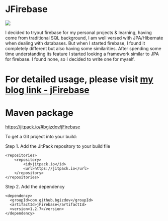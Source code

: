 # JFirebase

[![](https://jitpack.io/v/bgizdov/jFirebase.svg)](https://jitpack.io/#bgizdov/jFirebase)

I decided to tryout firebase for my personal projects & learning, having come from traditional SQL background, I am well versed with JPA/Hibernate when dealing with databases. But when I started firebase, I found it completely different but also having some similarities. After spending some time understanding its feature I started looking a framework similar to JPA for firebase. I found none, so I decided to write one for myself.

# For detailed usage, please visit [my blog link - jFirebase](https://kuros.in/jfirebase/jFirebase-a-firebase-wrapper-for-java-developers/)

# Maven package

https://jitpack.io/#bgizdov/jFirebase

To get a Git project into your build:

Step 1. Add the JitPack repository to your build file

```
<repositories>
    <repository>
        <id>jitpack.io</id>
        <url>https://jitpack.io</url>
    </repository>
</repositories>
  ```
  Step 2. Add the dependency
  
  ```
  <dependency>
    <groupId>com.github.bgizdov</groupId>
    <artifactId>jFirebase</artifactId>
    <version>1.2.7</version>
</dependency>
  ```
